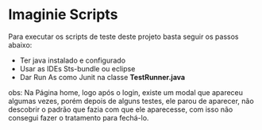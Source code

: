 # Imaginie Scripts

Para executar os scripts de teste deste projeto basta seguir os passos abaixo:

* Ter java instalado e configurado
* Usar as IDEs Sts-bundle ou eclipse
* Dar Run As como Junit na classe **TestRunner.java**

obs: Na Página home, logo após o login, existe um modal que apareceu algumas vezes, porém depois de alguns testes, ele parou de aparecer, não  descobrir o padrão que fazia com que ele aparecesse, com isso não consegui fazer o tratamento para fechá-lo.
